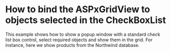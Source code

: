 # How to bind the ASPxGridView to objects selected in the CheckBoxList


<p>This example shows how to show a popup window with a standard check list box control, select required objects and show them in the grid. For instance, here we show products from the Northwind database.</p>

<br/>


